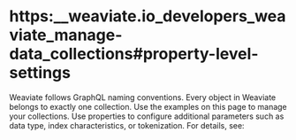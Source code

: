 # https:\_\_weaviate.io_developers_weaviate_manage-data_collections#property-level-settings

Weaviate follows GraphQL naming conventions. Every object in Weaviate belongs to exactly one collection. Use the examples on this page to manage your collections. Use properties to configure additional parameters such as data type, index characteristics, or tokenization. For details, see:
